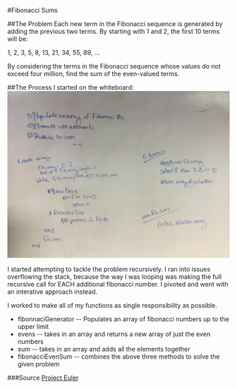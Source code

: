 #Fibonacci Sums

##The Problem
Each new term in the Fibonacci sequence is generated by adding the previous two terms. By starting with 1 and 2, the first 10 terms will be:

1, 2, 3, 5, 8, 13, 21, 34, 55, 89, ...

By considering the terms in the Fibonacci sequence whose values do not exceed four million, find the sum of the even-valued terms.

##The Process
I started on the whiteboard:
![fibonacci-whiteboard](./fib_whiteboard.jpg)

I started attempting to tackle the problem recursively.  I ran into issues overflowing the stack, because the way I was looping was making the full recursive call for EACH additional fibonacci number.  I pivoted and went with an interative approach instead.

I worked to make all of my functions as single responsibility as possible.  
+ fibonnaciGenerator -- Populates an array of fibonacci numbers up to the upper limit
+ evens -- takes in an array and returns a new array of just the even numbers
+ sum -- takes in an array and adds all the elements together
+ fibonacciEvenSum -- combines the above three methods to solve the given problem

###Source
[Project Euler](https://projecteuler.net/problem=2)
